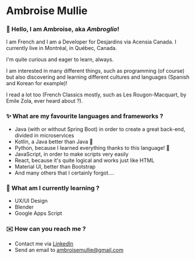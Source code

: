 # Ambroise Mullie

### 👋 Hello, I am Ambroise, aka *Ambroglio*!

I am French and I am a Developer for Desjardins via Acensia Canada. I currently live in Montréal, in Québec, Canada.

I'm quite curious and eager to learn, always.

I am interested in many different things, such as programming (of course) but also discovering and learning different cultures and languages (Spanish and Korean for example)! 

I read a lot too (French Classics mostly, such as Les Rougon-Macquart, by Emile Zola, ever heard about ?).

### ✨ What are my favourite languages and frameworks ?

- Java (with or without Spring Boot) in order to create a great back-end, divided in microservices
- Kotlin, a Java better than Java 💯
- Python, because I learned everything thanks to this language! 🚀
- JavaScript, in order to make scripts very easily
- React, because it's quite logical and works just like HTML
- Material UI, better than Bootstrap
- And many others that I certainly forgot....

### 🌱 What am I currently learning ?

- UX/UI Design
- Blender
- Google Apps Script

### ✉️ How can you reach me ?

- Contact me via  [LinkedIn](https://www.linkedin.com/in/ambroisemullie/)
- Send an email to ambroisemullie@gmail.com
